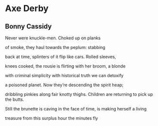 # Axe Derby
## Bonny Cassidy
Never were knuckle-men.
Choked up on planks

of smoke, they haul
towards the peplum: stabbing

back at time, splinters of it
flip like cars. Rolled sleeves,

knees cooked, the rousie
is flirting with her broom, a blonde

with criminal simplicity with
historical truth we can detoxify

a poisoned planet. Now
they’re descending the spirit heap;

dribbling pinkies along fair knotty thighs.
Children are returning to pick up the butts.

Still the brunette is caving in the face
of time, is making herself a living

treasure from this surplus
hour the minutes fly